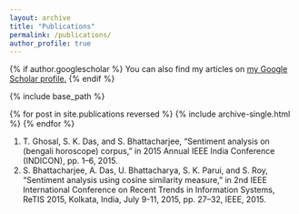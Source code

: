 ```yaml
---
layout: archive
title: "Publications"
permalink: /publications/
author_profile: true
---
```


{% if author.googlescholar %}
  You can also find my articles on <u><a href="{{author.googlescholar}}">my Google Scholar profile</a>.</u>
{% endif %}

{% include base_path %}

{% for post in site.publications reversed %}
  {% include archive-single.html %}
{% endfor %}

1. T. Ghosal, S. K. Das, and S. Bhattacharjee, “Sentiment analysis on (bengali
horoscope) corpus,” in 2015 Annual IEEE India Conference (INDICON), pp. 1–6, 2015.
2. S. Bhattacharjee, A. Das, U. Bhattacharya, S. K. Parui, and S. Roy, “Sentiment analysis using cosine similarity measure,” in 2nd IEEE International
Conference on Recent Trends in Information Systems, ReTIS 2015, Kolkata, India, July 9-11, 2015, pp. 27–32, IEEE, 2015.
